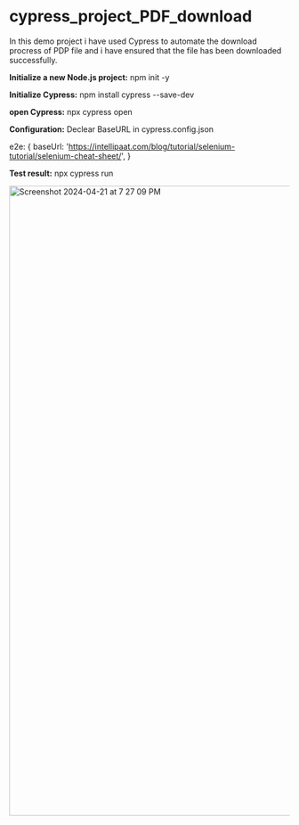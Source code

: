 # cypress_project_PDF_download

In this demo project i have used Cypress to automate the download procress of PDP file and i have ensured that the file has been downloaded successfully.

**Initialize a new Node.js project:** npm init -y

**Initialize Cypress:** npm install cypress --save-dev

**open Cypress:** npx cypress open

**Configuration:** Declear BaseURL in cypress.config.json

e2e: {
    baseUrl: 'https://intellipaat.com/blog/tutorial/selenium-tutorial/selenium-cheat-sheet/',
    }

**Test result:** npx cypress run

<img width="1130" alt="Screenshot 2024-04-21 at 7 27 09 PM" src="https://github.com/DevSK1207/Cypress_project_download_Pdf_file/assets/32488952/e9f6927a-a538-4881-a9a6-b4d094ad2ea5">



